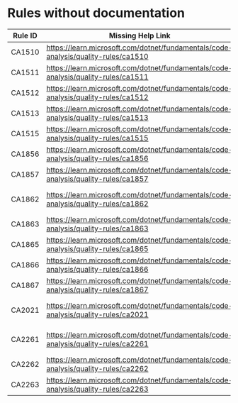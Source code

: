 # Rules without documentation

Rule ID | Missing Help Link | Title |
--------|-------------------|-------|
CA1510 | <https://learn.microsoft.com/dotnet/fundamentals/code-analysis/quality-rules/ca1510> | Use ArgumentNullException throw helper |
CA1511 | <https://learn.microsoft.com/dotnet/fundamentals/code-analysis/quality-rules/ca1511> | Use ArgumentException throw helper |
CA1512 | <https://learn.microsoft.com/dotnet/fundamentals/code-analysis/quality-rules/ca1512> | Use ArgumentOutOfRangeException throw helper |
CA1513 | <https://learn.microsoft.com/dotnet/fundamentals/code-analysis/quality-rules/ca1513> | Use ObjectDisposedException throw helper |
CA1515 | <https://learn.microsoft.com/dotnet/fundamentals/code-analysis/quality-rules/ca1515> | Consider making public types internal |
CA1856 | <https://learn.microsoft.com/dotnet/fundamentals/code-analysis/quality-rules/ca1856> | Incorrect usage of ConstantExpected attribute |
CA1857 | <https://learn.microsoft.com/dotnet/fundamentals/code-analysis/quality-rules/ca1857> | A constant is expected for the parameter |
CA1862 | <https://learn.microsoft.com/dotnet/fundamentals/code-analysis/quality-rules/ca1862> | Use the 'StringComparison' method overloads to perform case-insensitive string comparisons |
CA1863 | <https://learn.microsoft.com/dotnet/fundamentals/code-analysis/quality-rules/ca1863> | Use 'CompositeFormat' |
CA1865 | <https://learn.microsoft.com/dotnet/fundamentals/code-analysis/quality-rules/ca1865> | Use char overload |
CA1866 | <https://learn.microsoft.com/dotnet/fundamentals/code-analysis/quality-rules/ca1866> | Use char overload |
CA1867 | <https://learn.microsoft.com/dotnet/fundamentals/code-analysis/quality-rules/ca1867> | Use char overload |
CA2021 | <https://learn.microsoft.com/dotnet/fundamentals/code-analysis/quality-rules/ca2021> | Do not call Enumerable.Cast\<T> or Enumerable.OfType\<T> with incompatible types |
CA2261 | <https://learn.microsoft.com/dotnet/fundamentals/code-analysis/quality-rules/ca2261> | Do not use ConfigureAwaitOptions.SuppressThrowing with Task\<TResult> |
CA2262 | <https://learn.microsoft.com/dotnet/fundamentals/code-analysis/quality-rules/ca2262> | Set 'MaxResponseHeadersLength' properly |
CA2263 | <https://learn.microsoft.com/dotnet/fundamentals/code-analysis/quality-rules/ca2263> | Do not compare Span\<T> to 'null' |
